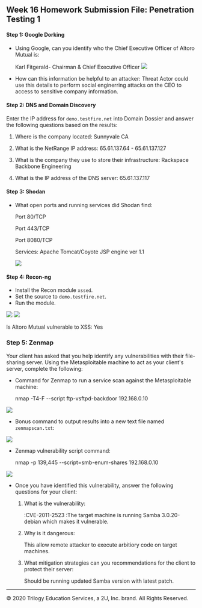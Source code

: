 ## Week 16 Homework Submission File: Penetration Testing 1

#### Step 1: Google Dorking


- Using Google, can you identify who the Chief Executive Officer of Altoro Mutual is:
  
  Karl Fitgerald- Chairman & Chief Executive Officer
  ![](Images/16-1.png)

- How can this information be helpful to an attacker:
  Threat Actor could use this details to perform social enginerring attacks on the CEO to access to sensitive company information.

#### Step 2: DNS and Domain Discovery

Enter the IP address for `demo.testfire.net` into Domain Dossier and answer the following questions based on the results:

  1. Where is the company located: Sunnyvale CA

  2. What is the NetRange IP address: 65.61.137.64 - 65.61.137.127

  3. What is the company they use to store their infrastructure: Rackspace Backbone Engineering

  4. What is the IP address of the DNS server: 65.61.137.117

#### Step 3: Shodan

- What open ports and running services did Shodan find:
 
  Port 80/TCP
  
  Port 443/TCP
  
  Port 8080/TCP
  
  Services: Apache Tomcat/Coyote JSP engine ver 1.1
  
  ![](Images/16-2.png)

#### Step 4: Recon-ng

- Install the Recon module `xssed`. 
- Set the source to `demo.testfire.net`. 
- Run the module. 


![](Images/16-3.png)
![](Images/16-4.png)

Is Altoro Mutual vulnerable to XSS: 
 Yes

### Step 5: Zenmap

Your client has asked that you help identify any vulnerabilities with their file-sharing server. Using the Metasploitable machine to act as your client's server, complete the following:

- Command for Zenmap to run a service scan against the Metasploitable machine: 
  
  nmap -T4-F --script ftp-vsftpd-backdoor 192.168.0.10

 ![](Images/16-5.png)
 
- Bonus command to output results into a new text file named `zenmapscan.txt`: 

![](Images/16-bonus.png)

- Zenmap vulnerability script command: 
  
  nmap -p 139,445 --script=smb-enum-shares 192.168.0.10

![](Images/16-6.png)

- Once you have identified this vulnerability, answer the following questions for your client:
  1. What is the vulnerability:
     
     :CVE-2011-2523
     :The target machine is running Samba 3.0.20-debian which makes it vulnerable.

  2. Why is it dangerous:
     
     This allow remote attacker to execute arbitiory code on target machines.

  3. What mitigation strategies can you recommendations for the client to protect their server:
     
     Should be running updated Samba version with latest patch.

---
© 2020 Trilogy Education Services, a 2U, Inc. brand. All Rights Reserved.  

